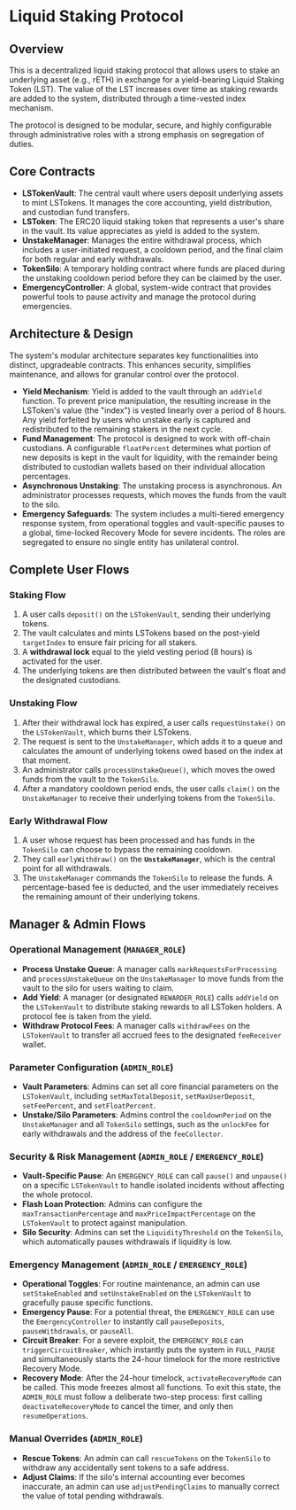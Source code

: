 # Liquid Staking Protocol

## Overview
This is a decentralized liquid staking protocol that allows users to stake an underlying asset (e.g., rETH) in exchange for a yield-bearing Liquid Staking Token (LST). The value of the LST increases over time as staking rewards are added to the system, distributed through a time-vested index mechanism.

The protocol is designed to be modular, secure, and highly configurable through administrative roles with a strong emphasis on segregation of duties.

## Core Contracts
* **LSTokenVault**: The central vault where users deposit underlying assets to mint LSTokens. It manages the core accounting, yield distribution, and custodian fund transfers.
* **LSToken**: The ERC20 liquid staking token that represents a user's share in the vault. Its value appreciates as yield is added to the system.
* **UnstakeManager**: Manages the entire withdrawal process, which includes a user-initiated request, a cooldown period, and the final claim for both regular and early withdrawals.
* **TokenSilo**: A temporary holding contract where funds are placed during the unstaking cooldown period before they can be claimed by the user.
* **EmergencyController**: A global, system-wide contract that provides powerful tools to pause activity and manage the protocol during emergencies.

## Architecture & Design
The system's modular architecture separates key functionalities into distinct, upgradeable contracts. This enhances security, simplifies maintenance, and allows for granular control over the protocol.

* **Yield Mechanism**: Yield is added to the vault through an `addYield` function. To prevent price manipulation, the resulting increase in the LSToken's value (the "index") is vested linearly over a period of 8 hours. Any yield forfeited by users who unstake early is captured and redistributed to the remaining stakers in the next cycle.
* **Fund Management**: The protocol is designed to work with off-chain custodians. A configurable `floatPercent` determines what portion of new deposits is kept in the vault for liquidity, with the remainder being distributed to custodian wallets based on their individual allocation percentages.
* **Asynchronous Unstaking**: The unstaking process is asynchronous. An administrator processes requests, which moves the funds from the vault to the silo.
* **Emergency Safeguards**: The system includes a multi-tiered emergency response system, from operational toggles and vault-specific pauses to a global, time-locked Recovery Mode for severe incidents. The roles are segregated to ensure no single entity has unilateral control.

## Complete User Flows

### Staking Flow
1.  A user calls `deposit()` on the `LSTokenVault`, sending their underlying tokens.
2.  The vault calculates and mints LSTokens based on the post-yield `targetIndex` to ensure fair pricing for all stakers.
3.  A **withdrawal lock** equal to the yield vesting period (8 hours) is activated for the user.
4.  The underlying tokens are then distributed between the vault's float and the designated custodians.

### Unstaking Flow
1.  After their withdrawal lock has expired, a user calls `requestUnstake()` on the `LSTokenVault`, which burns their LSTokens.
2.  The request is sent to the `UnstakeManager`, which adds it to a queue and calculates the amount of underlying tokens owed based on the index at that moment.
3.  An administrator calls `processUnstakeQueue()`, which moves the owed funds from the vault to the `TokenSilo`.
4.  After a mandatory cooldown period ends, the user calls `claim()` on the `UnstakeManager` to receive their underlying tokens from the `TokenSilo`.

### Early Withdrawal Flow
1.  A user whose request has been processed and has funds in the `TokenSilo` can choose to bypass the remaining cooldown.
2.  They call `earlyWithdraw()` on the **`UnstakeManager`**, which is the central point for all withdrawals.
3.  The `UnstakeManager` commands the `TokenSilo` to release the funds. A percentage-based fee is deducted, and the user immediately receives the remaining amount of their underlying tokens.

## Manager & Admin Flows

### Operational Management (`MANAGER_ROLE`)
* **Process Unstake Queue**: A manager calls `markRequestsForProcessing` and `processUnstakeQueue` on the `UnstakeManager` to move funds from the vault to the silo for users waiting to claim.
* **Add Yield**: A manager (or designated `REWARDER_ROLE`) calls `addYield` on the `LSTokenVault` to distribute staking rewards to all LSToken holders. A protocol fee is taken from the yield.
* **Withdraw Protocol Fees**: A manager calls `withdrawFees` on the `LSTokenVault` to transfer all accrued fees to the designated `feeReceiver` wallet.

### Parameter Configuration (`ADMIN_ROLE`)
* **Vault Parameters**: Admins can set all core financial parameters on the `LSTokenVault`, including `setMaxTotalDeposit`, `setMaxUserDeposit`, `setFeePercent`, and `setFloatPercent`.
* **Unstake/Silo Parameters**: Admins control the `cooldownPeriod` on the `UnstakeManager` and all `TokenSilo` settings, such as the `unlockFee` for early withdrawals and the address of the `feeCollector`.

### Security & Risk Management (`ADMIN_ROLE` / `EMERGENCY_ROLE`)
* **Vault-Specific Pause**: An `EMERGENCY_ROLE` can call `pause()` and `unpause()` on a specific `LSTokenVault` to handle isolated incidents without affecting the whole protocol.
* **Flash Loan Protection**: Admins can configure the `maxTransactionPercentage` and `maxPriceImpactPercentage` on the `LSTokenVault` to protect against manipulation.
* **Silo Security**: Admins can set the `LiquidityThreshold` on the `TokenSilo`, which automatically pauses withdrawals if liquidity is low.

### Emergency Management (`ADMIN_ROLE` / `EMERGENCY_ROLE`)
* **Operational Toggles**: For routine maintenance, an admin can use `setStakeEnabled` and `setUnstakeEnabled` on the `LSTokenVault` to gracefully pause specific functions.
* **Emergency Pause**: For a potential threat, the `EMERGENCY_ROLE` can use the `EmergencyController` to instantly call `pauseDeposits`, `pauseWithdrawals`, or `pauseAll`.
* **Circuit Breaker**: For a severe exploit, the `EMERGENCY_ROLE` can `triggerCircuitBreaker`, which instantly puts the system in `FULL_PAUSE` and simultaneously starts the 24-hour timelock for the more restrictive Recovery Mode.
* **Recovery Mode**: After the 24-hour timelock, `activateRecoveryMode` can be called. This mode freezes almost all functions. To exit this state, the `ADMIN_ROLE` must follow a deliberate two-step process: first calling `deactivateRecoveryMode` to cancel the timer, and only then `resumeOperations`.

### Manual Overrides (`ADMIN_ROLE`)
* **Rescue Tokens**: An admin can call `rescueTokens` on the `TokenSilo` to withdraw any accidentally sent tokens to a safe address.
* **Adjust Claims**: If the silo's internal accounting ever becomes inaccurate, an admin can use `adjustPendingClaims` to manually correct the value of total pending withdrawals.